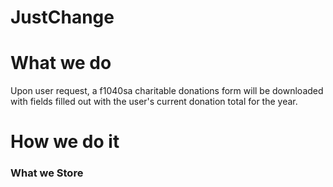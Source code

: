 # JustChange

# What we do


Upon user request, a f1040sa charitable donations form will be downloaded with fields filled out with the user's current donation total for the year.

# How we do it



### What we Store
